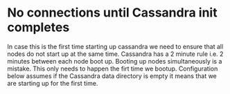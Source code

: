  
 # No connections until Cassandra init completes
 In case this is the first time starting up cassandra we need to ensure that all nodes do not start up at the same time. Cassandra has a 2 minute rule i.e. 2 minutes between each node boot up. Booting up nodes simultaneously is a mistake. This only needs to happen the firt time we bootup. Configuration below assumes if the Cassandra data directory is empty it means that we are starting up for the first time.

